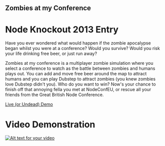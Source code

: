 ## Zombies at my Conference
# Node Knockout 2013 Entry

Have you ever wondered what would happen if the zombie apocalypse began whilst you were at a conference? Would you survive? Would you risk your life drinking free beer, or just run away?

Zombies at my conference is a multiplayer zombie simulation where you select a conference to watch as the battle between zombies and humans plays out. You can add and move free beer around the map to attract humans and you can play Dubstep to attract zombies (you knew zombies love Dubstep didn't you). Who do you want to win? Now's your chance to finish off that annoying fella you met at NodeConfEU, or rescue all your friends from the Great British Node Conference.

[Live (or Undead) Demo](http://zombiesatmyconference.herokuapp.com)


# Video Demonstration
[![Alt text for your video](http://img.youtube.com/vi/Sa-4aYqArSc/0.jpg)](http://www.youtube.com/watch?v=Sa-4aYqArSc)
